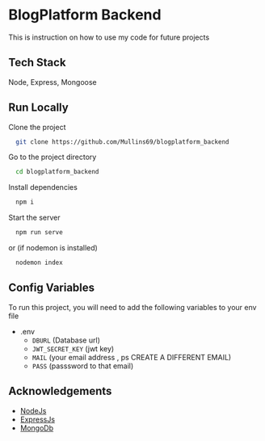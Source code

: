 # BlogPlatform Backend

This is instruction on how to use my code for future projects
## Tech Stack

Node, Express, Mongoose


## Run Locally

Clone the project

```bash
  git clone https://github.com/Mullins69/blogplatform_backend
```

Go to the project directory

```bash
  cd blogplatform_backend
```

Install dependencies

```bash
  npm i
```

Start the server

```bash
  npm run serve
```
  or (if nodemon is installed)
```bash
  nodemon index
```

## Config Variables
To run this project, you will need to add the following variables to your env file
 - .env
    - `DBURL` (Database url)
    - `JWT_SECRET_KEY` (jwt key)
    - `MAIL` (your email address , ps CREATE A DIFFERENT EMAIL)
    - `PASS` (passsword to that email)

## Acknowledgements
 - [NodeJs](https://nodejs.org/en/)
 - [ExpressJs](https://expressjs.com/)
 - [MongoDb](https://www.mongodb.com/cloud/atlas/)
